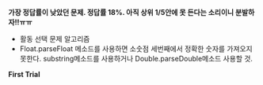 __가장 정답률이 낮았던 문제. 정답률 18%. 아직 상위 1/5안에 못 든다는 소리이니 분발하자!!ㅠㅠ__

- 활동 선택 문제 알고리즘
- Float.parseFloat 메소드를 사용하면 소숫점 세번째에서 정확한 숫자를 가져오지 못한다. substring메소드를 사용하거나 Double.parseDouble메소드 사용할 것.

__First Trial__
